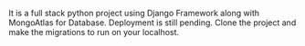 It is a full stack python project using Django Framework along with MongoAtlas for Database.
Deployment is still pending.
Clone the project and make the migrations to run on your localhost.
